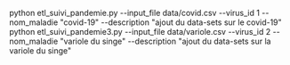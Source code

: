  python etl_suivi_pandemie.py --input_file data/covid.csv --virus_id 1 --nom_maladie "covid-19" --description "ajout du data-sets sur le covid-19"
 python etl_suivi_pandemie3.py --input_file data/variole.csv --virus_id 2 --nom_maladie "variole du singe" --description "ajout du data-sets sur la variole du singe"            